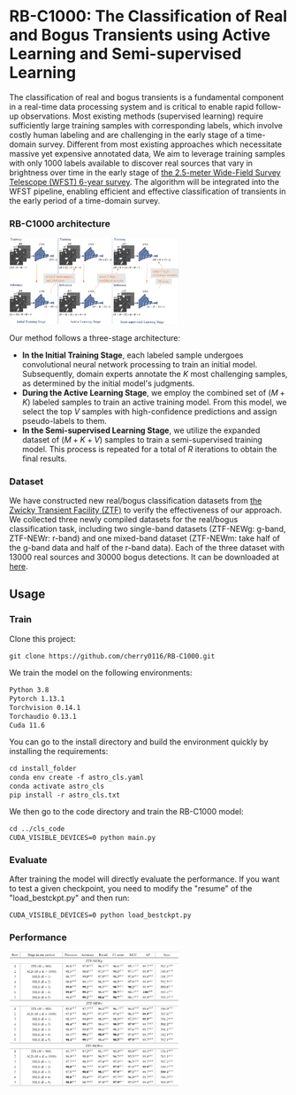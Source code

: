 # RB-C1000: The Classification of Real and Bogus Transients using Active Learning and Semi-supervised Learning

The classification of real and bogus transients is a fundamental component in a real-time data processing system and is critical to enable rapid follow-up observations. Most existing methods (supervised learning) require sufficiently large training samples with corresponding labels, which involve costly human labeling and are challenging in the early stage of a time-domain survey. Different from most existing approaches which necessitate massive yet expensive annotated data, We aim to leverage training samples with only 1000 labels available to discover real sources that vary in brightness over time in the early stage of [the 2.5-meter Wide-Field Survey Telescope (WFST) 6-year survey](https://arxiv.org/abs/2306.07590). The algorithm will be integrated into the WFST pipeline, enabling efficient and effective classification of transients in the early period of a time-domain survey.

### RB-C1000 architecture

<img src="picture/pipeline.png" alt="vis2" style="zoom:30%;" />

Our method follows a three-stage architecture:    
- **In the Initial Training Stage**, each labeled sample undergoes convolutional neural network processing to train an initial model. Subsequently, domain experts annotate the $K$ most challenging samples, as determined by the initial model's judgments.   
- **During the Active Learning Stage**, we employ the combined set of $(M+K)$ labeled samples to train an active training model. From this model, we select the top $V$ samples with high-confidence predictions and assign pseudo-labels to them.   
- **In the Semi-supervised Learning Stage**, we utilize the expanded dataset of $(M+K+V)$ samples to train a semi-supervised training model. This process is repeated for a total of $R$ iterations to obtain the final results.  

### Dataset

We have constructed new real/bogus classification datasets from [the Zwicky Transient Facility (ZTF)](https://arxiv.org/abs/1902.01932) to verify the effectiveness of our approach. We collected three newly compiled datasets for the real/bogus classification task, including two single-band datasets (ZTF-NEWg: g-band, ZTF-NEWr: r-band) and one mixed-band dataset (ZTF-NEWm: take half of the g-band data and half of the r-band data). Each of the three dataset with 13000 real sources and 30000 bogus detections. It can be downloaded at [here]().

## Usage
### Train

Clone this project:

    git clone https://github.com/cherry0116/RB-C1000.git

We train the model on the following environments:

    Python 3.8
    Pytorch 1.13.1
    Torchvision 0.14.1 
    Torchaudio 0.13.1
    Cuda 11.6

You can go to the install directory and build the environment quickly by installing the requirements:

    cd install_folder
    conda env create -f astro_cls.yaml
    conda activate astro_cls
    pip install -r astro_cls.txt

We then go to the code directory and train the RB-C1000 model:
    
    cd ../cls_code
    CUDA_VISIBLE_DEVICES=0 python main.py

### Evaluate

After training the model will directly evaluate the performance. If you want to test a given checkpoint, you need to modify the "resume" of the "load_bestckpt.py" and then run:

    CUDA_VISIBLE_DEVICES=0 python load_bestckpt.py

### Performance

<img src="picture/performance.png" alt="vis2" style="zoom:30%;" />
